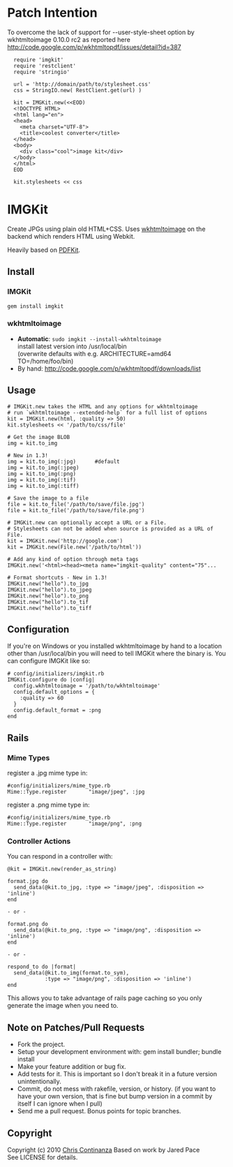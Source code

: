 # Patch Intention

To overcome the lack of support for --user-style-sheet option by wkhtmltoimage 0.10.0 rc2 as reported here http://code.google.com/p/wkhtmltopdf/issues/detail?id=387

      require 'imgkit'
      require 'restclient'
      require 'stringio'

      url = 'http://domain/path/to/stylesheet.css'
      css = StringIO.new( RestClient.get(url) )

      kit = IMGKit.new(<<EOD)
      <!DOCTYPE HTML>
      <html lang="en">
      <head>
        <meta charset="UTF-8">
        <title>coolest converter</title>
      </head>
      <body>
        <div class="cool">image kit</div>
      </body>
      </html>
      EOD

      kit.stylesheets << css

# IMGKit

Create JPGs using plain old HTML+CSS. Uses [wkhtmltoimage](http://github.com/antialize/wkhtmltopdf) on the backend which renders HTML using Webkit.

Heavily based on [PDFKit](http://github.com/jdpace/pdfkit/).

## Install

### IMGKit

    gem install imgkit

### wkhtmltoimage
 * **Automatic**: `sudo imgkit --install-wkhtmltoimage`  
 install latest version into /usr/local/bin  
 (overwrite defaults with e.g. ARCHITECTURE=amd64 TO=/home/foo/bin)
 * By hand: http://code.google.com/p/wkhtmltopdf/downloads/list

## Usage
    
    # IMGKit.new takes the HTML and any options for wkhtmltoimage
    # run `wkhtmltoimage --extended-help` for a full list of options
    kit = IMGKit.new(html, :quality => 50)
    kit.stylesheets << '/path/to/css/file'
    
    # Get the image BLOB
    img = kit.to_img

    # New in 1.3!
    img = kit.to_img(:jpg)      #default
    img = kit.to_img(:jpeg)     
    img = kit.to_img(:png)
    img = kit.to_img(:tif)
    img = kit.to_img(:tiff)

    # Save the image to a file
    file = kit.to_file('/path/to/save/file.jpg')
    file = kit.to_file('/path/to/save/file.png')
    
    # IMGKit.new can optionally accept a URL or a File.
    # Stylesheets can not be added when source is provided as a URL of File.
    kit = IMGKit.new('http://google.com')
    kit = IMGKit.new(File.new('/path/to/html'))

    # Add any kind of option through meta tags
    IMGKit.new('<html><head><meta name="imgkit-quality" content="75"...

    # Format shortcuts - New in 1.3!
    IMGKit.new("hello").to_jpg       
    IMGKit.new("hello").to_jpeg      
    IMGKit.new("hello").to_png       
    IMGKit.new("hello").to_tif       
    IMGKit.new("hello").to_tiff      
    
## Configuration

If you're on Windows or you installed wkhtmltoimage by hand to a location other than /usr/local/bin you will need to tell IMGKit where the binary is. You can configure IMGKit like so:

    # config/initializers/imgkit.rb
    IMGKit.configure do |config|
      config.wkhtmltoimage = '/path/to/wkhtmltoimage'
      config.default_options = {
        :quality => 60
      }
      config.default_format = :png
    end

## Rails 

### Mime Types
register a .jpg mime type in: 

    #config/initializers/mime_type.rb
    Mime::Type.register       "image/jpeg", :jpg

register a .png mime type in: 

    #config/initializers/mime_type.rb
    Mime::Type.register       "image/png", :png

### Controller Actions
You can respond in a controller with:

    @kit = IMGKit.new(render_as_string)

    format.jpg do
      send_data(@kit.to_jpg, :type => "image/jpeg", :disposition => 'inline')
    end

    - or -

    format.png do
      send_data(@kit.to_png, :type => "image/png", :disposition => 'inline')
    end

    - or -

    respond_to do |format|
      send_data(@kit.to_img(format.to_sym), 
                :type => "image/png", :disposition => 'inline')
    end

This allows you to take advantage of rails page caching so you only generate the
image when you need to.

## Note on Patches/Pull Requests
 
* Fork the project.
* Setup your development environment with: gem install bundler; bundle install
* Make your feature addition or bug fix.
* Add tests for it. This is important so I don't break it in a
  future version unintentionally.
* Commit, do not mess with rakefile, version, or history.
  (if you want to have your own version, that is fine but bump version in a commit by itself I can ignore when I pull)
* Send me a pull request. Bonus points for topic branches.

## Copyright

Copyright (c) 2010 <a href="mailto:christopher.continanza@gmail.com">Chris Continanza</a>
Based on work by Jared Pace  
See LICENSE for details.
